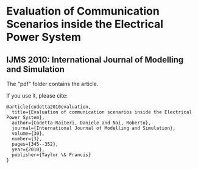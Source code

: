 # Evaluation of Communication Scenarios inside the Electrical Power System
## IJMS 2010: International Journal of  Modelling and Simulation

The "pdf" folder contains the article.

If you use it, please cite:

```
@article{codetta2010evaluation,
  title={Evaluation of communication scenarios inside the Electrical Power System},
  author={Codetta-Raiteri, Daniele and Nai, Roberto},
  journal={International Journal of Modelling and Simulation},
  volume={30},
  number={3},
  pages={345--352},
  year={2010},
  publisher={Taylor \& Francis}
}
```
